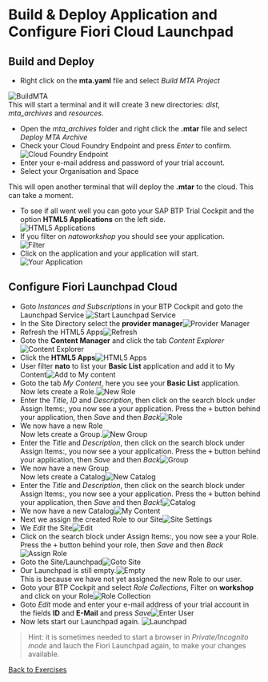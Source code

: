 # Build & Deploy Application and Configure Fiori Cloud Launchpad

## Build and Deploy

* Right click on the **mta.yaml** file and select *Build MTA Project*

![BuildMTA](../../Images/024.png)</br>
This will start a terminal and it will create 3 new directories: *dist*, *mta_archives* and *resources*.

* Open the *mta_archives* folder and right click the **.mtar** file and select *Deploy MTA Archive*
* Check your Cloud Foundry Endpoint and press *Enter* to confirm.</br>![Cloud Foundry Endpoint](../../Images/026.png)
* Enter your e-mail address and password of your trial account.
* Select your Organisation and Space

This will open another terminal that will deploy the **.mtar** to the cloud. This can take a moment.

* To see if all went well you can goto your SAP BTP Trial Cockpit and the option **HTML5 Applications** on the left side.</br>![HTML5 Applications](../../Images/027.png)
* If you filter on *natoworkshop* you should see your application.</br>![Filter](../../Images/028.png)
* Click on the application and your application will start.</br>![Your Application](../../Images/029.png)

## Configure Fiori Launchpad Cloud

* Goto *Instances and Subscriptions* in your BTP Cockpit and goto the Launchpad Service ![Start Launchpad Service](../../Images/033.png)</br>
* In the Site Directory select the **provider manager**![Provider Manager](../../Images/034.png)</br>
* Refresh the HTML5 Apps![Refresh](../../Images/035.png)</br>
* Goto the **Content Manager** and click the tab *Content Explorer*![Content Explorer](../../Images/036.png)</br>
* Click the **HTML5 Apps**![HTML5 Apps](../../Images/037.png)</br>
* User filter **nato** to list your **Basic List** application and add it to My Content![Add to My content](../../Images/038.png)</br>
* Goto the tab *My Content*, here you see your **Basic List** application.</br>Now lets create a Role.![New Role](../../Images/039.png)</br>
* Enter the *Title*, *ID* and *Description*, then click on the search block under Assign Items:, you now see a your application. Press the <kbd>+</kbd> button behind your application, then *Save* and then *Back*![Role](../../Images/040.png)</br>
* We now have a new Role</br>Now lets create a Group.![New Group](../../Images/041.png)</br>
* Enter the *Title* and *Description*, then click on the search block under Assign Items:, you now see a your application. Press the <kbd>+</kbd> button behind your application, then *Save* and then *Back*![Group](../../Images/042.png)</br>
* We now have a new Group</br>Now lets create a Catalog![New Catalog](../../Images/043.png)</br>
* Enter the *Title* and *Description*, then click on the search block under Assign Items:, you now see a your application. Press the <kbd>+</kbd> button behind your application, then *Save* and then *Back*!![Catalog](../../Images/044.png)</br>
* We now have a new Catalog![My Content](../../Images/045.png)</br>
* Next we assign the created Role to our Site![Site Settings](../../Images/046.png)</br>
* We *Edit* the Site![Edit](../../Images/047.png)</br>
* Click on the search block under Assign Items:, you now see a your Role. Press the <kbd>+</kbd> button behind your role, then *Save* and then *Back*![Assign Role](../../Images/048.png)</br>
* Goto the Site/Launchpad![Goto Site](../../Images/049.png)</br>
* Our Launchpad is still empty.![Empty](../../Images/050.png)</br>This is because we have not yet assigned the new Role to our user.
* Goto your BTP Cockpit and select *Role Collections*, Filter on **workshop** and click on your Role![Role Collection](../../Images/051.png)</br>
* Goto *Edit* mode and enter your e-mail address of your trial account in the fields **ID** and **E-Mail** and press *Save*![Enter User](../../Images/052.png)</br>
* Now lets start our Launchpad again. ![Launchpad](../../Images/053.png)</br>

> Hint: it is sometimes needed to start a browser in *Private/Incognito mode* and lauch the Fiori Launchpad again, to make your changes available.

[Back to Exercises](../README.md)
